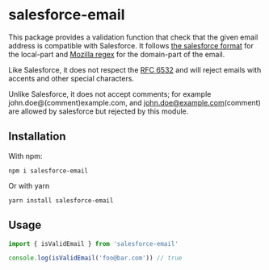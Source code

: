 # salesforce-email

This package provides a validation function that check that the given email address is compatible
with Salesforce.
It follows [the salesforce format][1] for the local-part and [Mozilla regex][2] for the domain-part of the email.

Like Salesforce, it does not respect the [RFC 6532](https://tools.ietf.org/html/rfc6532) and will reject emails with accents and other special characters.

Unlike Salesforce, it does not accept comments; for example john.doe@(comment)example.com, and john.doe@example.com(comment) are allowed by salesforce but rejected by this module.

## Installation

With npm:

    npm i salesforce-email

Or with yarn

    yarn install salesforce-email

## Usage

```js
import { isValidEmail } from 'salesforce-email'

console.log(isValidEmail('foo@bar.com')) // true
```

[1]: https://help.salesforce.com/articleView?id=000001145&type=1
[2]: https://developer.mozilla.org/en-US/docs/Web/HTML/Element/input/email#Validation
